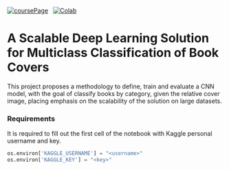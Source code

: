 [![coursePage](https://img.shields.io/badge/University_of_Milan-Algorithms_for_Massive_Datasets-dae1e7?style=for-the-badge&logoColor=white&labelColor=004082)](https://www.unimi.it/en/education/degree-programme-courses/2025/algorithms-massive-datasets) &nbsp;
[![Colab](https://img.shields.io/badge/Open_in_Colab-f57c00?style=for-the-badge&logoColor=white&logo=googlecolab)](https://colab.research.google.com/drive/17GFspcy_H8stKykABjh94sVx3jSd5sAC?usp=drive_link)

# A Scalable Deep Learning Solution for Multiclass Classification of Book Covers

This project proposes a methodology to define, train and evaluate a CNN model, with the goal of classify books by category, given the relative cover image, placing emphasis on the scalability of the solution on large datasets.

### Requirements
It is required to fill out the first cell of the notebook with Kaggle personal username and key.

```python
os.environ['KAGGLE_USERNAME'] = "<username>"
os.environ['KAGGLE_KEY'] = "<key>"
```
